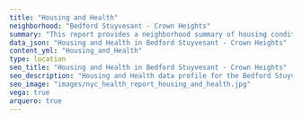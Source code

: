 ```yaml
---
title: "Housing and Health"
neighborhood: "Bedford Stuyvesant - Crown Heights"
summary: "This report provides a neighborhood summary of housing conditions and related health outcomes. It also describes population characteristics that can increase vulnerability to housing hazards."
data_json: "Housing and Health in Bedford Stuyvesant - Crown Heights"
content_yml: "Housing_and_Health"
type: location
seo_title: "Housing and Health in Bedford Stuyvesant - Crown Heights"
seo_description: "Housing and Health data profile for the Bedford Stuyvesant - Crown Heights neighborhood of NYC."
seo_image: "images/nyc_health_report_housing_and_health.jpg"
vega: true
arquero: true
---
```

